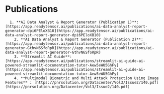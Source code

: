 # Publications

      1. **AI Data Analyst & Report Generator (Publication 1)**: [https://app.readytensor.ai/publications/ai-data-analyst-report-generator-dpi6PEloXB10](https://app.readytensor.ai/publications/ai-data-analyst-report-generator-dpi6PEloXB10)
        2. **AI Data Analyst & Report Generator (Publication 2)**: [https://app.readytensor.ai/publications/ai-data-analyst-report-generator-GthvN6SfoRpR](https://app.readytensor.ai/publications/ai-data-analyst-report-generator-GthvN6SfoRpR)
        3. **Streamlit AI Guide**: [https://app.readytensor.ai/publications/streamlit-ai-guide-ai-powered-streamlit-documentation-tutor-Aew5eWU5GhFy](https://app.readytensor.ai/publications/streamlit-ai-guide-ai-powered-streamlit-documentation-tutor-Aew5eWU5GhFy)
        4. **Multimodal Biometric and Multi Attack Protection Using Image Features** : [https://pnrsolution.org/Datacenter/Vol3/Issue2/140.pdf](https://pnrsolution.org/Datacenter/Vol3/Issue2/140.pdf)
